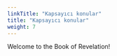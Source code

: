 ```yaml
---
linkTitle: "Kapsayıcı konular"
title: "Kapsayıcı konular"
weight: 7
---
```


Welcome to the Book of Revelation!

<!--more-->

